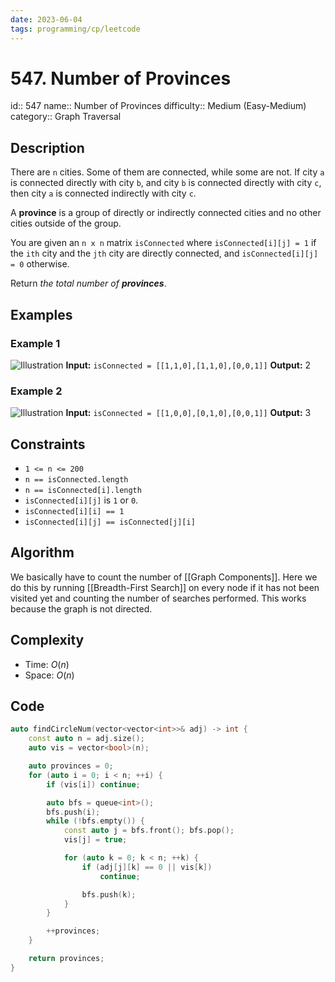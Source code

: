 ```yaml
---
date: 2023-06-04
tags: programming/cp/leetcode
---
```


# 547. Number of Provinces 

id:: 547
name:: Number of Provinces
difficulty:: Medium (Easy-Medium)
category:: Graph Traversal

## Description
There are `n` cities. Some of them are connected, while some are not. If city `a` is connected directly with city `b`, and city `b` is connected directly with city `c`, then city `a` is connected indirectly with city `c`.

A **province** is a group of directly or indirectly connected cities and no other cities outside of the group.

You are given an `n x n` matrix `isConnected` where `isConnected[i][j] = 1` if the `ith` city and the `jth` city are directly connected, and `isConnected[i][j] = 0` otherwise.

Return _the total number of **provinces**_.

## Examples
### Example 1
![Illustration](https://assets.leetcode.com/uploads/2020/12/24/graph1.jpg)
**Input:** `isConnected = [[1,1,0],[1,1,0],[0,0,1]]`
**Output:** 2

### Example 2
![Illustration](https://assets.leetcode.com/uploads/2020/12/24/graph2.jpg)
**Input:** `isConnected = [[1,0,0],[0,1,0],[0,0,1]]`
**Output:** 3

## Constraints
- `1 <= n <= 200`
- `n == isConnected.length`
- `n == isConnected[i].length`
- `isConnected[i][j]` is `1` or `0`.
- `isConnected[i][i] == 1`
- `isConnected[i][j] == isConnected[j][i]`

## Algorithm
We basically have to count the number of [[Graph Components]]. Here we do this by running [[Breadth-First Search]] on every node if it has not been visited yet and counting the number of searches performed. This works because the graph is not directed.

## Complexity
- Time: $O(n)$
- Space: $O(n)$

## Code
```cpp
auto findCircleNum(vector<vector<int>>& adj) -> int {
	const auto n = adj.size();
	auto vis = vector<bool>(n);

	auto provinces = 0;
	for (auto i = 0; i < n; ++i) {
		if (vis[i]) continue;

		auto bfs = queue<int>();
		bfs.push(i);
		while (!bfs.empty()) {
			const auto j = bfs.front(); bfs.pop();
			vis[j] = true;

			for (auto k = 0; k < n; ++k) {
				if (adj[j][k] == 0 || vis[k]) 
					continue;

				bfs.push(k);
			}
		}

		++provinces;
	}

	return provinces;
}
```